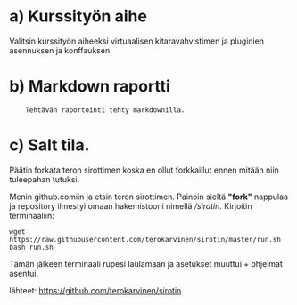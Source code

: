 # a) Kurssityön aihe
Valitsin kurssityön aiheeksi virtuaalisen kitaravahvistimen ja pluginien asennuksen ja konffauksen.

# b) Markdown raportti
		Tehtävän raportointi tehty markdownilla.
# c) Salt tila. 
Päätin forkata teron sirottimen koska en ollut forkkaillut ennen mitään niin tuleepahan tutuksi.

Menin github.comiin ja etsin teron sirottimen. Painoin sieltä **"fork"** nappulaa ja repository ilmestyi omaan hakemistooni nimellä */sirotin*.
Kirjoitin terminaaliin:

	wget https://raw.githubusercontent.com/terokarvinen/sirotin/master/run.sh
	bash run.sh

Tämän jälkeen terminaali rupesi laulamaan ja asetukset muuttui + ohjelmat asentui.

lähteet: https://github.com/terokarvinen/sirotin

